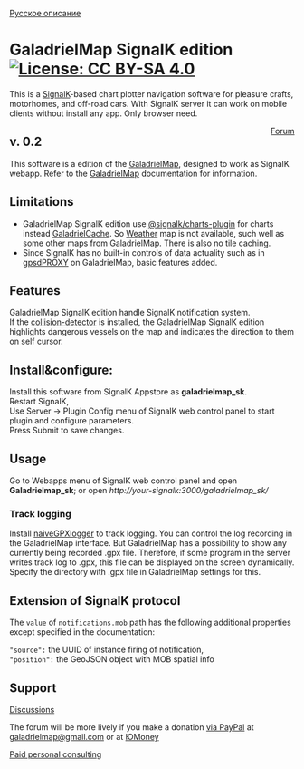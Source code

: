 [Русское описание](https://github.com/VladimirKalachikhin/GaladrielMapSK/blob/master/README.ru-RU.md)  
# GaladrielMap SignalK edition[![License: CC BY-SA 4.0](https://img.shields.io/badge/License-CC%20BY--SA%204.0-lightgrey.svg)](https://creativecommons.org/licenses/by-sa/4.0/)
This is a [SignalK](https://signalk.org/)-based chart plotter navigation software for pleasure crafts, motorhomes, and off-road cars. With SignalK server it can work on mobile clients without install any app.  Only browser need.
<div style='float:right;'><a href='https://github.com/VladimirKalachikhin/Galadriel-map/discussions'>Forum</a>
</div>

## v. 0.2 

This software is a edition of the [GaladrielMap](https://vladimirkalachikhin.github.io/Galadriel-map/), designed to work as SignalK webapp. Refer to the [GaladrielMap](https://vladimirkalachikhin.github.io/Galadriel-map/) documentation for information.

## Limitations
* GaladrielMap SignalK edition use [@signalk/charts-plugin](https://www.npmjs.com/package/@signalk/charts-plugin) for charts instead [GaladrielCache](https://github.com/VladimirKalachikhin/Galadriel-cache). So [Weather](http://weather.openportguide.de/index.php/en/) map is not available, such well as some other maps from GaladrielMap. There is also no tile caching.  
* Since SignalK has no built-in controls of data actuality such as in [gpsdPROXY](https://github.com/VladimirKalachikhin/gpsdPROXY) on GaladrielMap, basic features added.

## Features
GaladrielMap SignalK edition handle SignalK notification system.     
If the [collision-detector](https://www.npmjs.com/package/collision-detector) is installed, the GaladrielMap SignalK edition highlights dangerous vessels on the map and indicates the direction to them on self cursor. 

## Install&configure:
Install this software from SignalK Appstore as **galadrielmap_sk**.  
Restart SignalK,  
Use Server -> Plugin Config menu of SignalK web control panel to start plugin and configure parameters.  
Press Submit to save changes.  

## Usage
Go to Webapps menu of SignalK web control panel and open **Galadrielmap_sk**; or open _http://your-signalk:3000/galadrielmap_sk/_

### Track logging
Install [naiveGPXlogger](https://www.npmjs.com/package/naivegpxlogger) to track logging. You can control the log recording in the GaladrielMap interface.
But GaladrielMap has a possibility to show any currently being recorded .gpx file. Therefore, if some program in the server writes track log to .gpx, this file can be displayed on the screen dynamically. Specify the directory with .gpx file in GaladrielMap settings for this. 


## Extension of SignalK protocol
The `value` of `notifications.mob` path has  the following additional properties except specified in the documentation:  

`"source":` the UUID of instance firing of notification,  
`"position":` the GeoJSON object with MOB spatial info


## Support
[Discussions](https://github.com/VladimirKalachikhin/Galadriel-map/discussions)

The forum will be more lively if you make a donation [via PayPal](https://paypal.me/VladimirKalachikhin)  at [galadrielmap@gmail.com](mailto:galadrielmap@gmail.com) or at [ЮMoney](https://yasobe.ru/na/galadrielmap)

[Paid personal consulting](https://kwork.ru/it-support/20093939/galadrielmap-installation-configuration-and-usage-consulting)  
